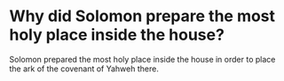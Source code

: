 # Why did Solomon prepare the most holy place inside the house?

Solomon prepared the most holy place inside the house in order to place the ark of the covenant of Yahweh there.
